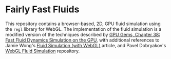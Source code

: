 # Fairly Fast Fluids

This repository contains a browser-based, 2D, GPU fluid simulation using the `regl` library for WebGL. The implementation of the fluid simulation is a modified version of the techniques described by [GPU Gems, Chapter 38: Fast Fluid Dynamics Simulation on the GPU](https://developer.download.nvidia.com/books/HTML/gpugems/gpugems_ch38.html), with additional references to Jamie Wong's [Fluid Simulation (with WebGL)](http://jamie-wong.com/2016/08/05/webgl-fluid-simulation/#solving-for-pressure) article, and Pavel Dobryakov's [WebGL Fluid Simulation](https://github.com/PavelDoGreat/WebGL-Fluid-Simulation) repository.

